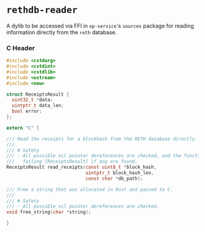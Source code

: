 # `rethdb-reader`

A dylib to be accessed via FFI in `op-service`'s `sources` package for reading information
directly from the `reth` database.

### C Header

```c
#include <cstdarg>
#include <cstdint>
#include <cstdlib>
#include <ostream>
#include <new>

struct ReceiptsResult {
  uint32_t *data;
  uintptr_t data_len;
  bool error;
};

extern "C" {

/// Read the receipts for a blockhash from the RETH database directly.
///
/// # Safety
/// - All possible nil pointer dereferences are checked, and the function will return a
///   failing [ReceiptsResult] if any are found.
ReceiptsResult read_receipts(const uint8_t *block_hash,
                             uintptr_t block_hash_len,
                             const char *db_path);

/// Free a string that was allocated in Rust and passed to C.
///
/// # Safety
/// - All possible nil pointer dereferences are checked.
void free_string(char *string);

}
```
